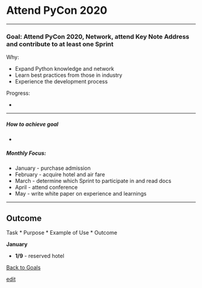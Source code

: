 # Attend PyCon 2020

---


### Goal: Attend PyCon 2020, Network, attend Key Note Address and contribute to at least one Sprint

Why:
 
*  Expand Python knowledge and network
*  Learn best practices from those in industry
*  Experience the development process

Progress:

* 

----------

##### How to achieve goal 

*  

##### Monthly Focus:

* January - purchase admission
* February - acquire hotel and air fare
* March - determine which Sprint to participate in and read docs
* April - attend conference
* May  - write white paper on experience and learnings

---

## Outcome 

Task * Purpose * Example of Use * Outcome

**January**

- **1/9** - reserved hotel

[Back to Goals](https://ch3ck3rs.github.io/Goals/Yearly-Goals/2020Goals/2020-Goals_index.html)


[edit](https://github.com/ch3ck3rs/Goals/blob/gh-pages/Yearly-Goals/2020Goals/Personal/PyCon-2020.md)